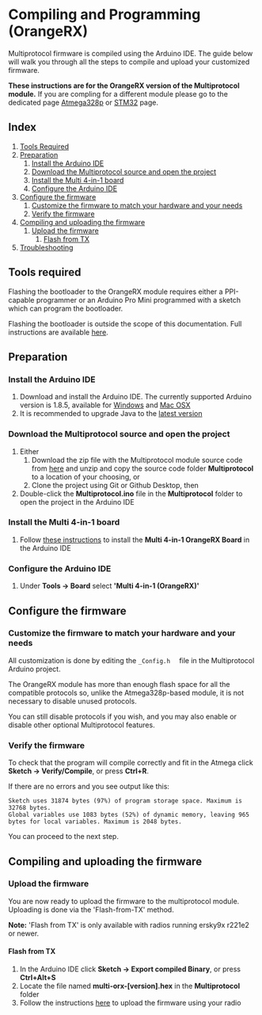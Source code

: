 # Compiling and Programming (OrangeRX)

Multiprotocol firmware is compiled using the Arduino IDE.  The guide below will walk you through all the steps to compile and upload your customized firmware.

**These instructions are for the OrangeRX version of the Multiprotocol module.**  If you are compling for a different module please go to the dedicated page [Atmega328p](Compiling.md) or [STM32](Compiling_STM32.md) page.

## Index
1. [Tools Required](#tools-required)
1. [Preparation](#preparation)
   1. [Install the Arduino IDE](#install-the-arduino-ide)
   1. [Download the Multiprotocol source and open the project](#download-the-multiprotocol-source-and-open-the-project)
   1. [Install the Multi 4-in-1 board](#install-the-multi-4-in-1-board)
   1. [Configure the Arduino IDE](#configure-the-arduino-ide)
1. [Configure the firmware](#configure-the-firmware)
   1. [Customize the firmware to match your hardware and your needs](#customize-the-firmware-to-match-your-hardware-and-your-needs)
   1. [Verify the firmware](#verify-the-firmware)
1. [Compiling and uploading the firmware](#compiling-and-uploading-the-firmware)
   1. [Upload the firmware](#upload-the-firmware)
      1. [Flash from TX](#flash-from-tx)
1. [Troubleshooting](#troubleshooting)

## Tools required
Flashing the bootloader to the OrangeRX module requires either a PPI-capable programmer or an Arduino Pro Mini programmed with a sketch which can program the bootloader.

Flashing the bootloader is outside the scope of this documentation.  Full instructions are available [here](http://openrcforums.com/forum/viewtopic.php?f=40&t=8753&sid=bbd74327cc518303e1c7f9e2ace04339#p114549).

## Preparation
### Install the Arduino IDE
1. Download and install the Arduino IDE. The currently supported Arduino version is 1.8.5, available for [Windows]( https://www.arduino.cc/download_handler.php?f=/arduino-1.8.5-windows.exe) and [Mac OSX](https://www.arduino.cc/download_handler.php?f=/arduino-1.8.5-macosx.zip)
1. It is recommended to upgrade Java to the [latest version](https://www.java.com/en/download/)

### Download the Multiprotocol source and open the project
1. Either
   1. Download the zip file with the Multiprotocol module source code from [here](https://github.com/pascallanger/DIY-Multiprotocol-TX-Module/archive/master.zip) and unzip and copy the source code folder **Multiprotocol** to a location of your choosing, or
   1. Clone the project using Git or Github Desktop, then
1. Double-click the **Multiprotocol.ino** file in the **Multiprotocol** folder to open the project in the Arduino IDE

### Install the Multi 4-in-1 board
1. Follow [these instructions](Arduino_IDE_Boards.md) to install the **Multi 4-in-1 OrangeRX Board** in the Arduino IDE

### Configure the Arduino IDE
1. Under **Tools -> Board** select **'Multi 4-in-1 (OrangeRX)'**

## Configure the firmware
### Customize the firmware to match your hardware and your needs
All customization is done by editing the ```_Config.h  ``` file in the Multiprotocol Arduino project.  

The OrangeRX module has more than enough flash space for all the compatible protocols so, unlike the Atmega328p-based module, it is not necessary to disable unused protocols.

You can still disable protocols if you wish, and you may also enable or disable other optional Multiprotocol features.

### Verify the firmware
To check that the program will compile correctly and fit in the Atmega click **Sketch -> Verify/Compile**, or press **Ctrl+R**.

If there are no errors and you see output like this:
```
Sketch uses 31874 bytes (97%) of program storage space. Maximum is 32768 bytes.
Global variables use 1083 bytes (52%) of dynamic memory, leaving 965 bytes for local variables. Maximum is 2048 bytes.
```
You can proceed to the next step.

## Compiling and uploading the firmware

### Upload the firmware
You are now ready to upload the firmware to the multiprotocol module.  Uploading is done via the 'Flash-from-TX' method.

**Note:** 'Flash from TX' is only available with radios running ersky9x r221e2 or newer.

#### Flash from TX
1. In the Arduino IDE click **Sketch -> Export compiled Binary**, or press **Ctrl+Alt+S**
1. Locate the file named **multi-orx-[version].hex** in the **Multiprotocol** folder
1. Follow the instructions [here](/docs/Flash_from_Tx.md) to upload the firmware using your radio

